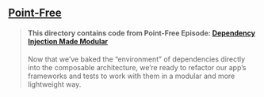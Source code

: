 ## [Point-Free](https://www.pointfree.co)

> #### This directory contains code from Point-Free Episode: [Dependency Injection Made Modular](https://www.pointfree.co/episodes/ep92-dependency-injection-made-modular)
>
> Now that we’ve baked the “environment” of dependencies directly into the composable architecture, we’re ready to refactor our app’s frameworks and tests to work with them in a modular and more lightweight way.
